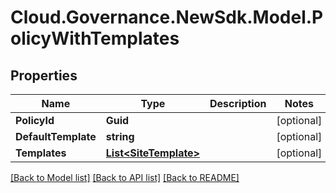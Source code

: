 # Cloud.Governance.NewSdk.Model.PolicyWithTemplates
## Properties

Name | Type | Description | Notes
------------ | ------------- | ------------- | -------------
**PolicyId** | **Guid** |  | [optional] 
**DefaultTemplate** | **string** |  | [optional] 
**Templates** | [**List&lt;SiteTemplate&gt;**](SiteTemplate.md) |  | [optional] 

[[Back to Model list]](../README.md#documentation-for-models) [[Back to API list]](../README.md#documentation-for-api-endpoints) [[Back to README]](../README.md)

